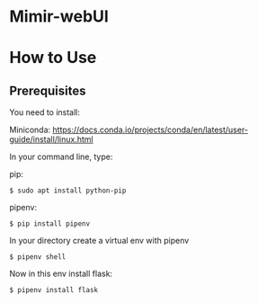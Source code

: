 # Mimir-webUI


How to Use
==========

Prerequisites
-------------

You need to install:

Miniconda: https://docs.conda.io/projects/conda/en/latest/user-guide/install/linux.html


In your command line, type:

pip: 

    $ sudo apt install python-pip
    
pipenv:

    $ pip install pipenv
   

In your directory create a virtual env with pipenv

    $ pipenv shell
    
Now in this env install flask:

    $ pipenv install flask
    

